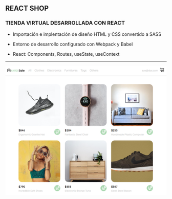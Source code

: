 ## REACT SHOP

### TIENDA VIRTUAL DESARROLLADA CON REACT

- Importación e implentación de diseño HTML y CSS convertido a SASS

- Entorno de desarrollo configurado con Webpack y Babel

- React: Components, Routes, useState, useContext

---

![Home](src\assets\front.png "React Shop")
